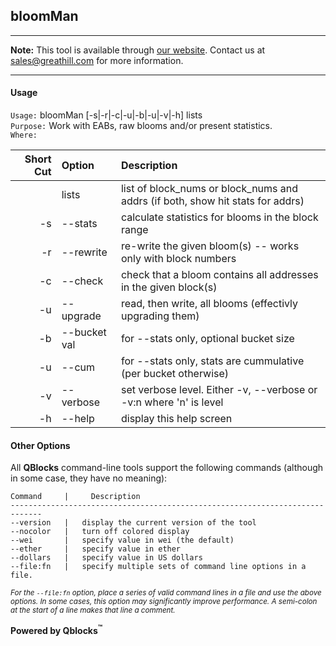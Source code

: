 ## bloomMan

***
**Note:** This tool is available through [our website](http://quickblocks.io). Contact us at [sales@greathill.com](mailto:sales@greathill.com) for more information.
***

#### Usage

`Usage:`    bloomMan [-s|-r|-c|-u|-b|-u|-v|-h] lists  
`Purpose:`  Work with EABs, raw blooms and/or present statistics.  
`Where:`  

| Short Cut | Option | Description |
| -------: | :------- | :------- |
|  | lists | list of block_nums or block_nums and addrs (if both, show hit stats for addrs) |
| -s | --stats | calculate statistics for blooms in the block range |
| -r | --rewrite | re-write the given bloom(s) -- works only with block numbers |
| -c | --check | check that a bloom contains all addresses in the given block(s) |
| -u | --upgrade | read, then write, all blooms (effectivly upgrading them) |
| -b | --bucket val | for --stats only, optional bucket size |
| -u | --cum | for --stats only, stats are cummulative (per bucket otherwise) |
| -v | --verbose | set verbose level. Either -v, --verbose or -v:n where 'n' is level |
| -h | --help | display this help screen |

#### Other Options

All **QBlocks** command-line tools support the following commands (although in some case, they have no meaning):

    Command     |     Description
    -----------------------------------------------------------------------------
    --version   |   display the current version of the tool
    --nocolor   |   turn off colored display
    --wei       |   specify value in wei (the default)
    --ether     |   specify value in ether
    --dollars   |   specify value in US dollars
    --file:fn   |   specify multiple sets of command line options in a file.

<small>*For the `--file:fn` option, place a series of valid command lines in a file and use the above options. In some cases, this option may significantly improve performance. A semi-colon at the start of a line makes that line a comment.*</small>

**Powered by Qblocks<sup>&trade;</sup>**


